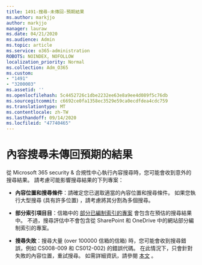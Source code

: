 ```yaml
---
title: 1491-搜尋-未傳回-預期結果
ms.author: markjjo
author: markjjo
manager: lauraw
ms.date: 04/21/2020
ms.audience: Admin
ms.topic: article
ms.service: o365-administration
ROBOTS: NOINDEX, NOFOLLOW
localization_priority: Normal
ms.collection: Adm_O365
ms.custom:
- "1491"
- "3200003"
ms.assetid: ''
ms.openlocfilehash: 5c4452726c1dbe2232ee63e8a9ee4d089f5c76db
ms.sourcegitcommit: c6692ce0fa1358ec3529e59ca0ecdfdea4cdc759
ms.translationtype: MT
ms.contentlocale: zh-TW
ms.lasthandoff: 09/14/2020
ms.locfileid: "47740465"
---
```

# <a name="content-search-not-returning-expected-results"></a>內容搜尋未傳回預期的結果

從 Microsoft 365 security & 合規性中心執行內容搜尋時，您可能會收到意外的搜尋結果。 請考慮可能影響搜尋結果的下列專案：

- **內容位置和搜尋條件**：請確定您已選取適當的內容位置和搜尋條件。 如果您執行大型搜尋 (具有許多位置) ，請考慮將其分割為多個搜尋。

- **部分索引項目目**：信箱中的  [部分已編制索引的專案](https://docs.microsoft.com/microsoft-365/compliance/partially-indexed-items-in-content-search) 會包含在預估的搜尋結果中。 不過，搜尋評估中不會包含從 SharePoint 和 OneDrive 中的網站部分編制索引的專案。

- **搜尋失敗**：搜尋大量 (over 100000 信箱的信箱) 時，您可能會收到搜尋錯誤，例如 CS008-009 和 CS012-002) 的錯誤代碼。 在此情況下，只會針對失敗的內容位置，重試搜尋。 如需詳細資訊，請參閱  [本文](https://docs.microsoft.com/microsoft-365/compliance/retry-failed-content-search) 。
